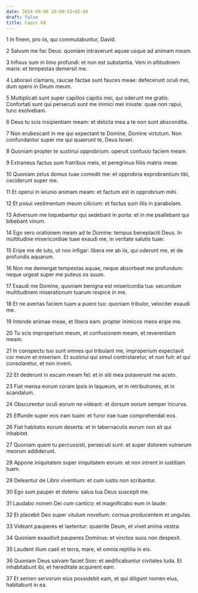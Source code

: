 ```yaml
---
date: 2024-09-06 20:00:52+02:00
draft: false
title: Caput 68
---
```





1 In finem, pro iis, qui commutabuntur, David.

2 Salvum me fac Deus: quoniam intraverunt aquae usque ad animam meam.

3 Infixus sum in limo profundi: et non est substantia. Veni in altitudinem maris: et tempestas demersit me.

4 Laboravi clamans, raucae factae sunt fauces meae: defecerunt oculi mei, dum spero in Deum meum.

5 Multiplicati sunt super capillos capitis mei, qui oderunt me gratis. Confortati sunt qui persecuti sunt me inimici mei iniuste: quae non rapui, tunc exolvebam.

6 Deus tu scis insipientiam meam: et delicta mea a te non sunt abscondita.

7 Non erubescant in me qui expectant te Domine, Domine virtutum. Non confundantur super me qui quaerunt te, Deus Israel.

8 Quoniam propter te sustinui opprobrium: operuit confusio faciem meam.

9 Extraneus factus sum fratribus meis, et peregrinus filiis matris meae.

10 Quoniam zelus domus tuae comedit me: et opprobria exprobrantium tibi, ceciderunt super me.

11 Et operui in ieiunio animam meam: et factum est in opprobrium mihi.

12 Et posui vestimentum meum cilicium: et factus sum illis in parabolam.

13 Adversum me loquebantur qui sedebant in porta: et in me psallebant qui bibebant vinum.

14 Ego vero orationem meam ad te Domine: tempus beneplaciti Deus. In multitudine misericordiae tuae exaudi me, in veritate salutis tuae:

15 Eripe me de luto, ut non infigar: libera me ab iis, qui oderunt me, et de profundis aquarum.

16 Non me demergat tempestas aquae, neque absorbeat me profundum: neque urgeat super me puteus os suum.

17 Exaudi me Domine, quoniam benigna est misericordia tua: secundum multitudinem miserationum tuarum respice in me.

18 Et ne avertas faciem tuam a puero tuo: quoniam tribulor, velociter exaudi me.

19 Intende animae meae, et libera eam: propter inimicos meos eripe me.

20 Tu scis improperium meum, et confusionem meam, et reverentiam meam.

21 In conspectu tuo sunt omnes qui tribulant me, improperium expectavit cor meum et miseriam. Et sustinui qui simul contristaretur, et non fuit: et qui consolaretur, et non inveni.

22 Et dederunt in escam meam fel: et in siti mea potaverunt me aceto.

23 Fiat mensa eorum coram ipsis in laqueum, et in retributiones, et in scandalum.

24 Obscurentur oculi eorum ne videant: et dorsum eorum semper incurva.

25 Effunde super eos iram tuam: et furor irae tuae comprehendat eos.

26 Fiat habitatio eorum deserta: et in tabernaculis eorum non sit qui inhabitet.

27 Quoniam quem tu percussisti, persecuti sunt: et super dolorem vulnerum meorum addiderunt.

28 Appone iniquitatem super iniquitatem eorum: et non intrent in iustitiam tuam.

29 Deleantur de Libro viventium: et cum iustis non scribantur.

30 Ego sum pauper et dolens: salus tua Deus suscepit me.

31 Laudabo nomen Dei cum cantico: et magnificabo eum in laude:

32 Et placebit Deo super vitulum novellum: cornua producentem et ungulas.

33 Videant pauperes et laetentur: quaerite Deum, et vivet anima vestra:

34 Quoniam exaudivit pauperes Dominus: et vinctos suos non despexit.

35 Laudent illum caeli et terra, mare, et omnia reptilia in eis.

36 Quoniam Deus salvam faciet Sion: et aedificabuntur civitates Iuda. Et inhabitabunt ibi, et hereditate acquirent eam.

37 Et semen servorum eius possidebit eam, et qui diligunt nomen eius, habitabunt in ea.

